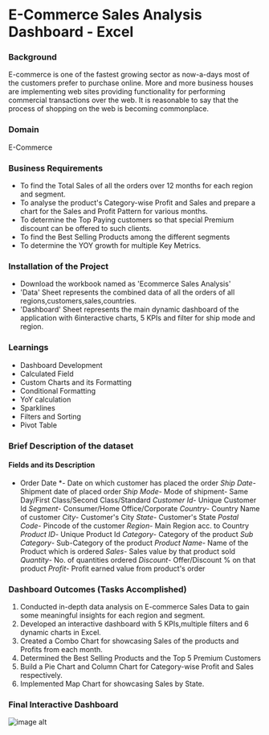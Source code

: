 
# E-Commerce Sales Analysis Dashboard - Excel
### Background
E-commerce is one of the fastest growing sector as now-a-days most of the customers prefer to purchase online. More and more business houses are implementing web sites providing functionality for performing commercial transactions over the web. It is reasonable to say that the process of shopping on the web is becoming commonplace.

### Domain
E-Commerce

### Business Requirements

+ To find the Total Sales of all the orders over 12 months for each region and segment.
+ To analyse the product's Category-wise Profit and Sales and prepare a chart for the Sales and Profit Pattern for various months.
+ To determine the Top Paying customers so that special Premium discount can be offered to such clients.
+ To find the Best Selling Products among the different segments
+ To determine the YOY growth for multiple Key Metrics.
  
### Installation of the Project

+ Download the workbook named as 'Ecommerce Sales Analysis'
+ 'Data' Sheet represents the combined data of all the orders of all regions,customers,sales,countries.
+ 'Dashboard' Sheet represents the main dynamic dashboard of the application with 6interactive charts, 5 KPIs and filter for ship mode and region.
  
### Learnings

+ Dashboard Development
+ Calculated Field
+ Custom Charts and its Formatting
+ Conditional Formatting
+ YoY calculation
+ Sparklines
+ Filters and Sorting
+ Pivot Table
  
### Brief Description of the dataset
#### Fields and its Description
* Order Date *- Date on which customer has placed the order
*Ship Date*- Shipment date of placed order
*Ship Mode*- Mode of shipment- Same Day/First Class/Second Class/Standard
*Customer Id*- Unique Customer Id
*Segment*- Consumer/Home Office/Corporate
*Country*- Country Name of customer
*City*- Customer's City
*State*- Customer's State
*Postal Code*- Pincode of the customer
*Region*- Main Region acc. to Country
*Product ID*- Unique Product Id
*Category*- Category of the product
*Sub Category*- Sub-Category of the product
*Product Name*- Name of the Product which is ordered
*Sales*- Sales value by that product sold
*Quantity*- No. of quantities ordered
*Discount*- Offer/Discount % on that product
*Profit*- Profit earned value from product's order

### Dashboard Outcomes (Tasks Accomplished)

1. Conducted in-depth data analysis on E-commerce Sales Data to gain some meaningful insights for each region and segment.
2. Developed an interactive dashboard with 5 KPIs,multiple filters and 6 dynamic charts in Excel.
3. Created a Combo Chart for showcasing Sales of the products and Profits from each month.
4. Determined the Best Selling Products and the Top 5 Premium Customers
5. Build a Pie Chart and Column Chart for Category-wise Profit and Sales respectively.
6. Implemented Map Chart for showcasing Sales by State.
   
### Final Interactive Dashboard
![image alt](https://github.com/Fayyaskp07/Ecommerce-Sales-Analysis/blob/2d5b1ae52470f9a32379e145c17ab00c78a6ed2d/Ecommerce%20Sales%20Analysis.png)
